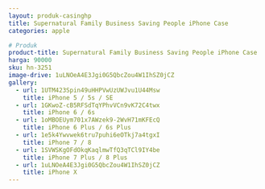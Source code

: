 ```yaml
---
layout: produk-casinghp
title: Supernatural Family Business Saving People iPhone Case
categories: apple

# Produk
product-title: Supernatural Family Business Saving People iPhone Case
harga: 90000
sku: hn-3251
image-drive: 1uLNOeA4E3Jgi0G5QbcZou4W1IhSZ0jCZ
gallery:
  - url: 1UTM423Spin49uHHPVwUzUWJvu1U44Msw
    title: iPhone 5 / 5s / SE
  - url: 1GKwoZ-cB5RFSdTqYPhvVCn9vK72C4twx
    title: iPhone 6 / 6s
  - url: 1oMBOEUym701x7AWzek9-2WvH71mKFEcQ
    title: iPhone 6 Plus / 6s Plus
  - url: 1e5k4Ywvwek6tru7puhi6eOTkj7a4tgxI
    title: iPhone 7 / 8
  - url: 1SVWSKgOFdOkqKaqlmwTfQ3qTCl9IY4be
    title: iPhone 7 Plus / 8 Plus
  - url: 1uLNOeA4E3Jgi0G5QbcZou4W1IhSZ0jCZ
    title: iPhone X
---
```

